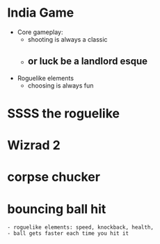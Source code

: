 # India Game
 * Core gameplay:
   - shooting is always a classic
   - or luck be a landlord esque
     - 
 * Roguelike elements
   - choosing is always fun


# SSSS the roguelike
# Wizrad 2
# corpse chucker
# bouncing ball hit
    - roguelike elements: speed, knockback, health, 
    - ball gets faster each time you hit it

